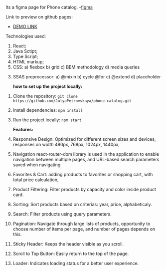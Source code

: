 Its a figma page for Phone catalog. -[figma](https://www.figma.com/design/uEetgWenSRxk9jgiym6Yzp/Phone-catalog-redesign?node-id=0-1&t=JraY9zm8LMi4G9JN-0)

Link to preview on github pages:

- [DEMO LINK](https://julyapetrovskaya.github.io/phone-catalog)

Technologies used:

1. React;
2. Java Sctipt;
3. Type Script;
4. HTML markup;
5. CSS:
   a) flexbox
   b) grid
   c) BEM methodology
   d) media queries

3) SSAS preprocessor:
   a) @mixin
   b) cycle @for
   c) @extend
   d) placeholder
     
   


   **how to set up the project locally:**
1. Clone the repository: `git clone https://github.com/JulyaPetrovskaya/phone-catalog.git`
2. Install dependencies: `npm install`
3. Run the project locally: `npm start`  
  
   

   **Features:**
1. Responsive Design: Optimized for different screen sizes and devices, responses on width 480px, 768px, 1024px, 1440px,
2. Navigation react-router-dom library is used in the application to enable navigation between multiple pages, and URL-based search parameters saved when navigating
3. Favorites & Cart: adding products to favorites or shopping cart, with total price calculation,
4.  Product Filtering: Filter products by capacity and color inside product card.
5.  Sorting: Sort products based on criterias: year, price, alphabeticaly.
6.  Search: Filter products using query parameters.
7.  Pagination: Navigate through large lists of products, opportunity to choose number of items per page, and number of pages depends on this.
8.  Sticky Header: Keeps the header visible as you scroll.
9.  Scroll to Top Button: Easily return to the top of the page.
10.  Loader: Indicates loading status for a better user experience.
